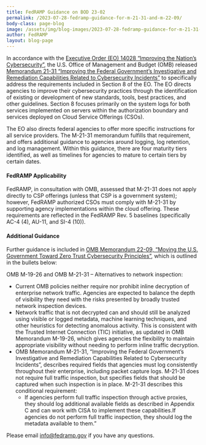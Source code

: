 ```yaml
---
title: FedRAMP Guidance on BOD 23-02
permalink: /2023-07-28-fedramp-guidance-for-m-21-31-and-m-22-09/
body-class: page-blog
image: /assets/img/blog-images/2023-07-28-fedramp-guidance-for-m-21-31-and-m-22-09.png
author: FedRAMP
layout: blog-page
---
```

In accordance with the <a href="https://www.whitehouse.gov/briefing-room/presidential-actions/2021/05/12/executive-order-on-improving-the-nations-cybersecurity/" target="_blank" rel="noopener noreferrer">Executive Order (EO) 14028 “Improving the Nation’s Cybersecurity”</a>, the U.S. Office of Management and Budget (OMB) released <a href="https://www.whitehouse.gov/wp-content/uploads/2021/08/M-21-31-Improving-the-Federal-Governments-Investigative-and-Remediation-Capabilities-Related-to-Cybersecurity-Incidents.pdf" target="_blank" rel="noopener noreferrer">Memorandum 21-31 “Improving the Federal Government’s Investigative and Remediation Capabilities Related to Cybersecurity Incidents”</a> to specifically address the requirements included in Section 8 of the EO. The EO directs agencies to improve their cybersecurity practices through the identification of existing or development of new standards, tools, best practices, and other guidelines. Section 8 focuses primarily on the system logs for both services implemented on servers within the authorization boundary and services deployed on Cloud Service Offerings (CSOs).

The EO also directs federal agencies to offer more specific instructions for all service providers. The M-21-31 memorandum fulfills that requirement, and offers additional guidance to agencies around logging, log retention, and log management. Within this guidance, there are four maturity tiers identified, as well as timelines for agencies to mature to certain tiers by certain dates. 

<h4>FedRAMP Applicability</h4>
FedRAMP, in consultation with OMB, assessed that M-21-31 does not apply directly to CSP offerings (unless that CSP is a government system); however, FedRAMP authorized CSOs must comply with M-21-31 by supporting agency implementations within the cloud offering. These requirements are reflected in the FedRAMP Rev. 5 baselines (specifically AC-4 (4), AU-11, and SI-4 (10)).

<h4>Additional Guidance</h4>
Further guidance is included in <a href="https://www.whitehouse.gov/wp-content/uploads/2022/01/M-22-09.pdf" target="_blank" rel="noopener noreferrer">OMB Memorandum 22-09, “Moving the U.S. Government Toward Zero Trust Cybersecurity Principles”</a>, which is outlined in the bullets below:

OMB M-19-26 and OMB M-21-31 – Alternatives to network inspection:
- Current OMB policies neither require nor prohibit inline decryption of enterprise network traffic. Agencies are expected to balance the depth of visibility they need with the risks presented by broadly trusted network inspection devices.
- Network traffic that is not decrypted can and should still be analyzed using visible or logged metadata, machine learning techniques, and other heuristics for detecting anomalous activity. This is consistent with the Trusted Internet Connection (TIC) initiative, as updated in OMB Memorandum M-19-26, which gives agencies the flexibility to maintain appropriate visibility without needing to perform inline traffic decryption.
- OMB Memorandum M-21-31, “Improving the Federal Government’s Investigative and Remediation Capabilities Related to Cybersecurity Incidents”, describes required fields that agencies must log consistently throughout their enterprise, including packet capture logs. M-21-31 does not require full traffic inspection, but specifies fields that should be captured when such inspection is in place. M-21-31 describes this conditional requirement:
  - If agencies perform full traffic inspection through active proxies, they should log additional available fields as described in Appendix C and can work with CISA to implement these capabilities.If agencies do not perform full traffic inspection, they should log the metadata available to them.”

Please email <a href="mailto:info@fedramp.gov">info@fedramp.gov</a> if you have any questions.
